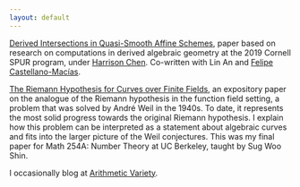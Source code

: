 ```yaml
---
layout: default
---
```

[Derived Intersections in Quasi-Smooth Affine Schemes](/files/derivedintersections.pdf), paper based on research on computations in derived algebraic geometry at the 2019 Cornell SPUR program, under [Harrison Chen](https://chenhi.github.io). Co-written with Lin An and [Felipe Castellano-Macías](https://fcastellanomacias.github.io).

[The Riemann Hypothesis for Curves over Finite Fields](/files/rhforcurves.pdf), an expository paper on the analogue of the Riemann hypothesis in the function field setting, a problem that was solved by André Weil in the 1940s. To date, it represents the most solid progress towards the original Riemann hypothesis. I explain how this problem can be interpreted as a statement about algebraic curves and fits into the larger picture of the Weil conjectures. This was my final paper for Math 254A: Number Theory at UC Berkeley, taught by Sug Woo Shin.

I occasionally blog at [Arithmetic Variety](https://ocf.io/rohanjoshi).
